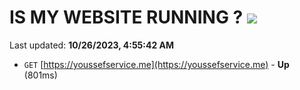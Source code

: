 # IS MY WEBSITE RUNNING ? [![](https://img.shields.io/static/v1?label=Sponsor&message=%E2%9D%A4&logo=GitHub&color=%23fe8e86)](https://github.com/sponsors/<username>)

Last updated: **10/26/2023, 4:55:42 AM**

- `GET` [https://youssefservice.me](https://youssefservice.me) - **Up** (801ms)
